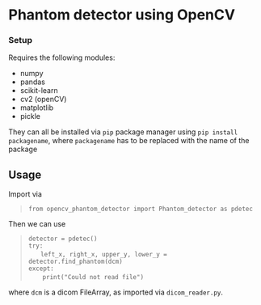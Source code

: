 # Phantom detector using OpenCV

### Setup
Requires the following modules:

* numpy
* pandas
* scikit-learn
* cv2 (openCV)
* matplotlib
* pickle

They can all be installed via `pip` package manager using `pip install packagename`, where `packagename` has to be replaced with the name of the package

## Usage

Import via   
> `from opencv_phantom_detector import Phantom_detector as pdetec`  

Then we can use   

> `detector = pdetec()`  
> `try:`  
>   &nbsp;&nbsp;&nbsp;&nbsp;&nbsp;&nbsp;`left_x, right_x, upper_y, lower_y = detector.find_phantom(dcm)`    
>  `except:`  
>   &nbsp;&nbsp;&nbsp;&nbsp;&nbsp;&nbsp; `print("Could not read file")`
> 
> 
> 
where `dcm` is a dicom FileArray, as imported via `dicom_reader.py`.

